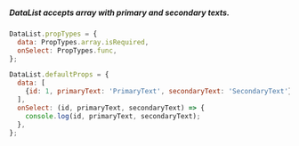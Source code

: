 ##### DataList accepts array with primary and secondary texts.

```javascript
DataList.propTypes = {
  data: PropTypes.array.isRequired,
  onSelect: PropTypes.func,
};
```
```javascript
DataList.defaultProps = {
  data: [
    {id: 1, primaryText: 'PrimaryText', secondaryText: 'SecondaryText'}
  ],
  onSelect: (id, primaryText, secondaryText) => {
    console.log(id, primaryText, secondaryText);
  },
};
```
